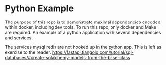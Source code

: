# Python Example
The purpose of this repo is to demonstrate maximal dependencies encoded within docker, including dev tools. To run this repo, only docker and Make are required.
An example of a python application with several dependencies and services.

The services mysql redis are not hooked up in the python app. This is left as exercise to the reader. https://fastapi.tiangolo.com/tutorial/sql-databases/#create-sqlalchemy-models-from-the-base-class